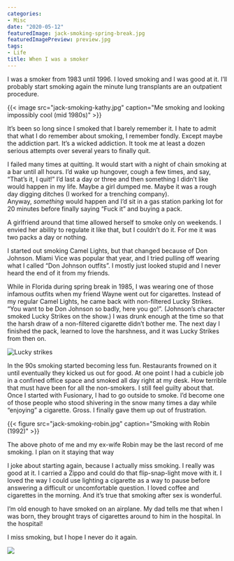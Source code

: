 ```yaml
---
categories:
- Misc
date: "2020-05-12"
featuredImage: jack-smoking-spring-break.jpg
featuredImagePreview: preview.jpg
tags:
- Life
title: When I was a smoker
---
```


I was a smoker from 1983 until 1996. I loved smoking and I was good at it. I’ll probably start smoking again the minute lung transplants are an outpatient procedure.

{{< image src="jack-smoking-kathy.jpg" caption="Me smoking and looking impossibly cool (mid 1980s)" >}}

It’s been so long since I smoked that I barely remember it. I hate to admit that what I do remember about smoking, I remember fondly. Except maybe the addiction part. It’s a wicked addiction. It took me at least a dozen serious attempts over several years to finally quit.

I failed many times at quitting. It would start with a night of chain smoking at a bar until all hours. I’d wake up hungover, cough a few times, and say, “That’s it, I quit!” I’d last a day or three and then something I didn’t like would happen in my life. Maybe a girl dumped me. Maybe it was a rough day digging ditches (I worked for a trenching company). Anyway, _something_ would happen and I’d sit in a gas station parking lot for 20 minutes before finally saying “Fuck it” and buying a pack.

A girlfriend around that time allowed herself to smoke only on weekends. I envied her ability to regulate it like that, but I couldn’t do it. For me it was two packs a day or nothing.

I started out smoking Camel Lights, but that changed because of Don Johnson. Miami Vice was popular that year, and I tried pulling off wearing what I called “Don Johnson outfits”. I mostly just looked stupid and I never heard the end of it from my friends.


While in Florida during spring break in 1985, I was wearing one of those infamous outfits when my friend Wayne went out for cigarettes. Instead of my regular Camel Lights, he came back with non-filtered Lucky Strikes. “You want to be Don Johnson so badly, here you go!”. (Johnson’s character smoked Lucky Strikes on the show.) I was drunk enough at the time so that the harsh draw of a non-filtered cigarette didn’t bother me. The next day I finished the pack, learned to love the harshness, and it was Lucky Strikes from then on.

![Lucky strikes](lucky-strikes.gif)

In the 90s smoking started becoming less fun. Restaurants frowned on it until eventually they kicked us out for good. At one point I had a cubicle job in a confined office space and smoked all day right at my desk. How terrible that must have been for all the non-smokers. I still feel guilty about that. Once I started with Fusionary, I had to go outside to smoke. I’d become one of those people who stood shivering in the snow many times a day while “enjoying” a cigarette. Gross. I finally gave them up out of frustration.

{{< figure src="jack-smoking-robin.jpg" caption="Smoking with Robin (1992)" >}}


The above photo of me and my ex-wife Robin may be the last record of me smoking. I plan on it staying that way

I joke about starting again, because I actually miss smoking. I really was good at it. I carried a Zippo and could do that flip-snap-light move with it. I loved the way I could use lighting a cigarette as a way to pause before answering a difficult or uncomfortable question. I loved coffee and cigarettes in the morning. And it’s true that smoking after sex is wonderful.

I’m old enough to have smoked on an airplane. My dad tells me that when I was born, they brought trays of cigarettes around to him in the hospital. In the hospital!

I miss smoking, but I hope I never do it again.

![](don-johnson.jpg)

  

